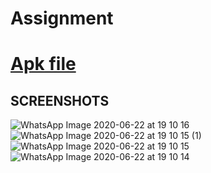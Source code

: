 # Assignment
# [Apk file](https://drive.google.com/file/d/1-vPOUR362LiHydSMBx9sXKqYO_qGjAoy/view?usp=sharing)
## SCREENSHOTS

![WhatsApp Image 2020-06-22 at 19 10 16](https://user-images.githubusercontent.com/31986918/85294315-1a850d00-b4bc-11ea-9396-934695b1aa77.jpeg)
![WhatsApp Image 2020-06-22 at 19 10 15 (1)](https://user-images.githubusercontent.com/31986918/85294322-1bb63a00-b4bc-11ea-9170-c7449e583a01.jpeg)
![WhatsApp Image 2020-06-22 at 19 10 15](https://user-images.githubusercontent.com/31986918/85294329-1ce76700-b4bc-11ea-845d-72e3e53fb46d.jpeg)
![WhatsApp Image 2020-06-22 at 19 10 14](https://user-images.githubusercontent.com/31986918/85294330-1e189400-b4bc-11ea-8476-4d1a9a1aca5f.jpeg)
